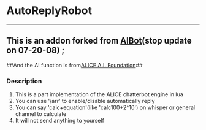 # AutoReplyRobot #
---
## This is an addon forked from [AIBot](http://www.wowinterface.com/downloads/info9379-AIBot.html#info)(stop update on 07-20-08) ; ##
##And the AI function is from[ALICE A.I. Foundation](http://www.alicebot.org/)##

### Description ###
1. This is a part implementation of the ALICE chatterbot engine in lua
2. You can use '/arr' to enable/disable automatically reply
3. You can say 'calc+equation'(like 'calc100+2^10') on whisper or general channel to calculate
4. It will not send anything to yourself